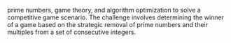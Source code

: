  prime numbers, game theory, and algorithm optimization to solve a competitive game scenario. The challenge involves determining the winner of a game based on the strategic removal of prime numbers and their multiples from a set of consecutive integers.